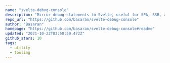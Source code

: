 ```yaml
---
name: "svelte-debug-console"
description: "Mirror debug statements to Svelte, useful for SPA, SSR, and SvelteKit."
repo_url: "https://github.com/basaran/svelte-debug-console"
author: "Basaran"
homepage: "https://github.com/basaran/svelte-debug-console#readme"
updated: "2021-10-22T03:58:50.472Z"
github_stars: 10
tags: 
  - utility
  - tooling
---
```

